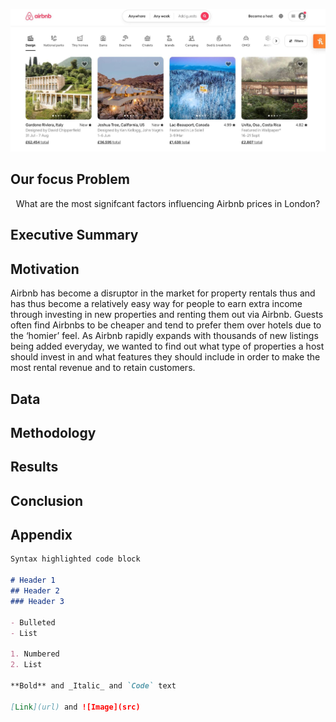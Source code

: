 
![](images/image10.jpg)
## Our focus Problem

<p align="center"> What are the most signifcant factors influencing Airbnb prices in London? </p>

## Executive Summary 

## Motivation
Airbnb has become a disruptor in the market for property rentals thus and has thus become a relatively easy way for people to earn extra income through investing in new properties and renting them out via Airbnb. Guests often find Airbnbs to be cheaper and tend to prefer them over hotels due to the ‘homier’ feel. As Airbnb rapidly expands with thousands of new listings being added everyday, we wanted to find out what type of properties a host should invest in and what features they should include in order to make the most rental revenue and to retain customers. 

## Data
## Methodology
## Results


## Conclusion


## Appendix

```markdown
Syntax highlighted code block

# Header 1
## Header 2
### Header 3

- Bulleted
- List

1. Numbered
2. List

**Bold** and _Italic_ and `Code` text

[Link](url) and ![Image](src)
```

